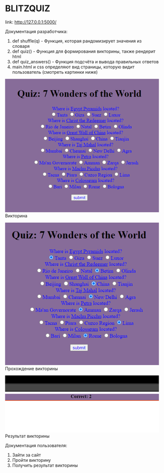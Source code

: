 # BLITZQUIZ 

link: http://127.0.0.1:5000/

Документация разработчика:


1. def shuffle(q) - Функция, которая рандомизирует значения из словаря
2. def quiz() -  Функция для формирования викторины, также рендерит html
3. def quiz_answers() - Функция подсчёта и вывода правильных ответов
4. main.html и css определяют вид страницы, которую видит пользователь (смотреть картинки ниже)

![img.png](img.png) 
Викторина

![img_1.png](img_1.png) 
Прохождение викторины

![img_2.png](img_2.png) 
Результат викторины


Документация пользователя:

1. Зайти за сайт
2. Пройти викторину
3. Получить результат викторины

